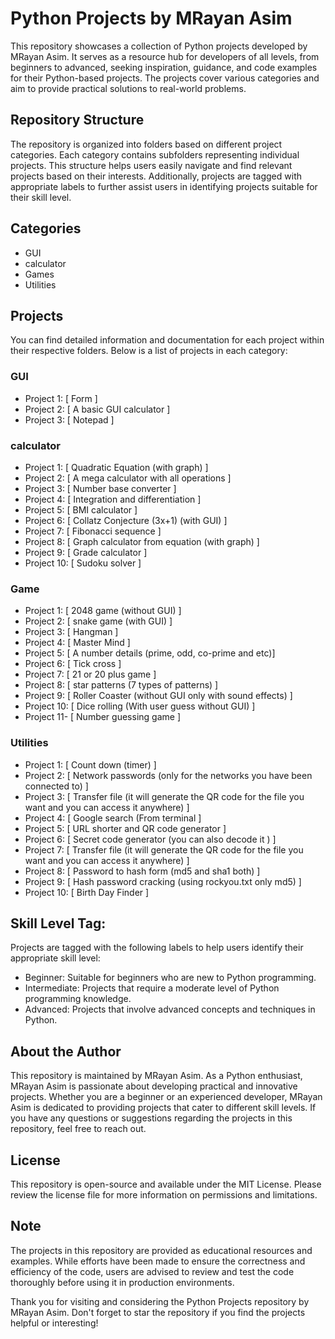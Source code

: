 # Python Projects by MRayan Asim

This repository showcases a collection of Python projects developed by MRayan Asim. It serves as a resource hub for developers of all levels, from beginners to advanced, seeking inspiration, guidance, and code examples for their Python-based projects. The projects cover various categories and aim to provide practical solutions to real-world problems.

## Repository Structure

The repository is organized into folders based on different project categories. Each category contains subfolders representing individual projects. This structure helps users easily navigate and find relevant projects based on their interests. Additionally, projects are tagged with appropriate labels to further assist users in identifying projects suitable for their skill level.

## Categories

- GUI
- calculator
- Games
- Utilities

## Projects

You can find detailed information and documentation for each project within their respective folders. Below is a list of projects in each category:

### GUI

- Project  1: [ Form ]
- Project  2: [ A basic GUI calculator ]
- Project  3: [ Notepad ]

### calculator

- Project  1: [ Quadratic Equation (with graph) ]
- Project  2: [ A mega calculator with all operations ]
- Project  3: [ Number base converter ]
- Project  4: [ Integration and differentiation ]
- Project  5: [ BMI calculator ]
- Project  6: [ Collatz Conjecture (3x+1) (with GUI) ]
- Project  7: [ Fibonacci sequence ]
- Project  8: [ Graph calculator from equation  (with graph) ]
- Project  9: [ Grade calculator ]
- Project  10: [ Sudoku solver ]


### Game

- Project  1: [ 2048 game (without GUI) ]
- Project  2: [ snake game (with GUI)  ]
- Project  3: [ Hangman ]
- Project  4: [ Master Mind ]
- Project  5: [ A number details (prime, odd, co-prime and etc)]
- Project  6: [ Tick cross ]
- Project  7: [ 21 or 20 plus game ]
- Project  8: [ star patterns (7 types of patterns) ]
- Project  9: [ Roller Coaster (without GUI only with sound effects) ]
- Project  10: [ Dice rolling  (With user guess without GUI)  ]
- Project  11- [ Number guessing game ]

### Utilities

- Project  1: [ Count down (timer) ]
- Project  2: [ Network passwords (only for the networks you have been connected to) ]
- Project  3: [ Transfer file  (it will generate the QR code for the file you want and you can access it anywhere) ]
- Project  4: [ Google search (From terminal ]
- Project  5: [ URL shorter and  QR code generator ] 
- Project  6: [ Secret code generator (you can also decode it ) ]
- Project  7: [ Transfer file  (it will generate the QR code for the file you want and you can access it anywhere) ]
- Project  8: [ Password to hash form (md5 and sha1 both) ]
- Project  9: [ Hash password cracking (using rockyou.txt only md5)  ]
- Project  10: [  Birth Day Finder  ]


## Skill Level Tag:

Projects are tagged with the following labels to help users identify their appropriate skill level:

- Beginner: Suitable for beginners who are new to Python programming.
- Intermediate: Projects that require a moderate level of Python programming knowledge.
- Advanced: Projects that involve advanced concepts and techniques in Python.

## About the Author

This repository is maintained by MRayan Asim. As a Python enthusiast, MRayan Asim is passionate about developing practical and innovative projects. Whether you are a beginner or an experienced developer, MRayan Asim is dedicated to providing projects that cater to different skill levels. If you have any questions or suggestions regarding the projects in this repository, feel free to reach out.

## License

This repository is open-source and available under the MIT License. Please review the license file for more information on permissions and limitations.

## Note

The projects in this repository are provided as educational resources and examples. While efforts have been made to ensure the correctness and efficiency of the code, users are advised to review and test the code thoroughly before using it in production environments.

Thank you for visiting and considering the Python Projects repository by MRayan Asim. Don't forget to star the repository if you find the projects helpful or interesting!

